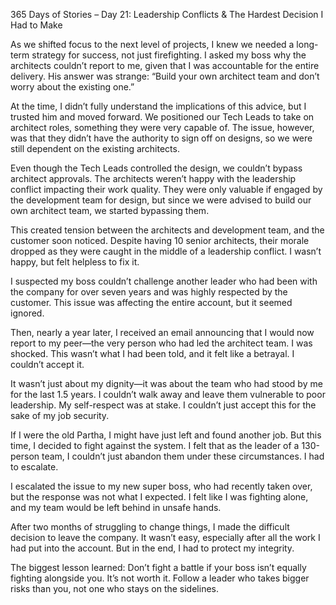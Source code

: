 365 Days of Stories – Day 21: Leadership Conflicts & The Hardest Decision I Had to Make

As we shifted focus to the next level of projects, I knew we needed a long-term strategy for success, not just firefighting. I asked my boss why the architects couldn’t report to me, given that I was accountable for the entire delivery. His answer was strange: “Build your own architect team and don’t worry about the existing one.”

At the time, I didn’t fully understand the implications of this advice, but I trusted him and moved forward. We positioned our Tech Leads to take on architect roles, something they were very capable of. The issue, however, was that they didn’t have the authority to sign off on designs, so we were still dependent on the existing architects.

Even though the Tech Leads controlled the design, we couldn’t bypass architect approvals. The architects weren’t happy with the leadership conflict impacting their work quality. They were only valuable if engaged by the development team for design, but since we were advised to build our own architect team, we started bypassing them.

This created tension between the architects and development team, and the customer soon noticed. Despite having 10 senior architects, their morale dropped as they were caught in the middle of a leadership conflict. I wasn’t happy, but felt helpless to fix it.

I suspected my boss couldn’t challenge another leader who had been with the company for over seven years and was highly respected by the customer. This issue was affecting the entire account, but it seemed ignored.

Then, nearly a year later, I received an email announcing that I would now report to my peer—the very person who had led the architect team. I was shocked. This wasn’t what I had been told, and it felt like a betrayal. I couldn’t accept it.

It wasn’t just about my dignity—it was about the team who had stood by me for the last 1.5 years. I couldn’t walk away and leave them vulnerable to poor leadership. My self-respect was at stake. I couldn’t just accept this for the sake of my job security.

If I were the old Partha, I might have just left and found another job. But this time, I decided to fight against the system. I felt that as the leader of a 130-person team, I couldn’t just abandon them under these circumstances. I had to escalate.

I escalated the issue to my new super boss, who had recently taken over, but the response was not what I expected. I felt like I was fighting alone, and my team would be left behind in unsafe hands.

After two months of struggling to change things, I made the difficult decision to leave the company. It wasn’t easy, especially after all the work I had put into the account. But in the end, I had to protect my integrity.

The biggest lesson learned: Don’t fight a battle if your boss isn’t equally fighting alongside you. It’s not worth it. Follow a leader who takes bigger risks than you, not one who stays on the sidelines.